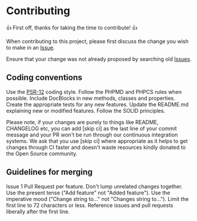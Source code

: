 # Contributing

👍 First off, thanks for taking the time to contribute! 👍

When contributing to this project, please first discuss the change you wish to make in an [Issue](https://github.com/enricodias/Nameize/issues/new).

Ensure that your change was not already proposed by searching old [Issues](https://github.com/enricodias/Nameize/issues).

## Coding conventions

  Use the [PSR-12](https://www.php-fig.org/psr/psr-12/) coding style.
  Follow the PHPMD and PHPCS rules when possible.
  Include DocBlocks in new methods, classes and properties.
  Create the appropriate tests for any new features.
  Update the README.md explaining new or modified features.
  Follow the SOLID principles.

Please note, if your changes are purely to things like README, CHANGELOG etc, you can add \[skip ci\] as the last line of your commit message and your PR won't be run through our continuous integration systems. We ask that you use \[skip ci\] where appropriate as it helps to get changes through CI faster and doesn't waste resources kindly donated to the Open Source community.

## Guidelines for merging

  Issue 1 Pull Request per feature. Don't lump unrelated changes together.
  Use the present tense ("Add feature" not "Added feature").
  Use the imperative mood ("Change string to..." not "Changes string to...").
  Limit the first line to 72 characters or less.
  Reference issues and pull requests liberally after the first line.